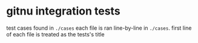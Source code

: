 # gitnu integration tests

test cases found in `./cases`
each file is ran line-by-line in `./cases`.
first line of each file is treated as the tests's title
